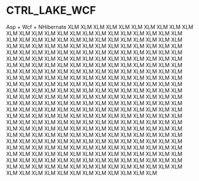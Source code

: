 # CTRL_LAKE_WCF
Asp + Wcf + NHibernate
XLM XLM XLM XLM XLM XLM XLM XLM XLM XLM XLM XLM XLM XLM XLM XLM XLM XLM XLM XLM XLM XLM XLM XLM XLM XLM XLM XLM XLM XLM
XLM XLM XLM XLM XLM XLM XLM XLM XLM XLM XLM XLM XLM XLM XLM XLM XLM XLM XLM XLM XLM XLM XLM XLM XLM XLM XLM XLM XLM XLM
XLM XLM XLM XLM XLM XLM XLM XLM XLM XLM XLM XLM XLM XLM XLM XLM XLM XLM XLM XLM XLM XLM XLM XLM XLM XLM XLM XLM XLM XLM 
XLM XLM XLM XLM XLM XLM XLM XLM XLM XLM XLM XLM XLM XLM XLM XLM XLM XLM XLM XLM XLM XLM XLM XLM XLM XLM XLM XLM XLM XLM 
XLM XLM XLM XLM XLM XLM XLM XLM XLM XLM XLM XLM XLM XLM XLM XLM XLM XLM XLM XLM XLM XLM XLM XLM XLM XLM XLM XLM XLM XLM 
XLM XLM XLM XLM XLM XLM XLM XLM XLM XLM XLM XLM XLM XLM XLM XLM XLM XLM XLM XLM XLM XLM XLM XLM XLM XLM XLM XLM XLM XLM
XLM XLM XLM XLM XLM XLM XLM XLM XLM XLM XLM XLM XLM XLM XLM XLM XLM XLM XLM XLM XLM XLM XLM XLM XLM XLM XLM XLM XLM XLM 
XLM XLM XLM XLM XLM XLM XLM XLM XLM XLM XLM XLM XLM XLM XLM XLM XLM XLM XLM XLM XLM XLM XLM XLM XLM XLM XLM XLM XLM XLM 
XLM XLM XLM XLM XLM XLM XLM XLM XLM XLM XLM XLM XLM XLM XLM XLM XLM XLM XLM XLM XLM XLM XLM XLM XLM XLM XLM XLM XLM XLM 
XLM XLM XLM XLM XLM XLM XLM XLM XLM XLM XLM XLM XLM XLM XLM XLM XLM XLM XLM XLM XLM XLM XLM XLM XLM XLM XLM XLM XLM XLM 
XLM XLM XLM XLM XLM XLM XLM XLM XLM XLM XLM XLM XLM XLM XLM XLM XLM XLM XLM XLM XLM XLM XLM XLM XLM XLM XLM XLM XLM XLM 
